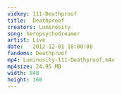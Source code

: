```yaml
---
vidkey: 111-Deathproof
title:  Deathproof
creators: Luminosity
song: heropsychodreamer
artist: Live
date:   2012-12-01 10:00:00
fandoms: Deathproof
mp4: Luminosity-111-Deathproof.m4v
mp4size: 24.95 MB
width: 848
height: 360
---
```



  